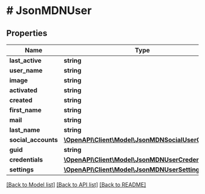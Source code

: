 # # JsonMDNUser

## Properties

Name | Type | Description | Notes
------------ | ------------- | ------------- | -------------
**last_active** | **string** |  | [optional]
**user_name** | **string** |  | [optional]
**image** | **string** |  | [optional]
**activated** | **string** |  | [optional]
**created** | **string** |  | [optional]
**first_name** | **string** |  | [optional]
**mail** | **string** |  | [optional]
**last_name** | **string** |  | [optional]
**social_accounts** | [**\OpenAPI\Client\Model\JsonMDNSocialUserObject[]**](JsonMDNSocialUserObject.md) |  | [optional]
**guid** | **string** |  | [optional]
**credentials** | [**\OpenAPI\Client\Model\JsonMDNUserCredentials**](JsonMDNUserCredentials.md) |  | [optional]
**settings** | [**\OpenAPI\Client\Model\JsonMDNUserSetting[]**](JsonMDNUserSetting.md) |  | [optional]

[[Back to Model list]](../../README.md#models) [[Back to API list]](../../README.md#endpoints) [[Back to README]](../../README.md)
